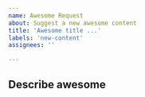 ```yaml
---
name: Awesome Request
about: Suggest a new awesome content
title: 'Awesome title ...'
labels: 'new-content'
assignees: ''

---
```


## Describe awesome
